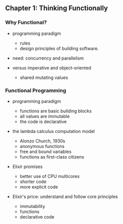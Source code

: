 ## Chapter 1: Thinking Functionally

### Why Functional?

  - programming paradigm
    + rules
    + design principles of building software.

  - need: concurrency and parallelism

  - versus imperative and object-oriented
    + shared mutating values

### Functional Programming

  - programming paradigm
    + functions are basic building blocks
    + all values are immutable
    + the code is declarative

  - the lambda calculus computation model
    + Alonzo Church, 1930s
    + anonymous functions
    + free and bound variables
    + functions as first-class citizens

  - Elixir promises
    + better use of CPU multicores
    + shorter code
    + more explicit code

  - Elixir's price: understand and follow core principles
    + immutability
    + functions
    + declarative code
